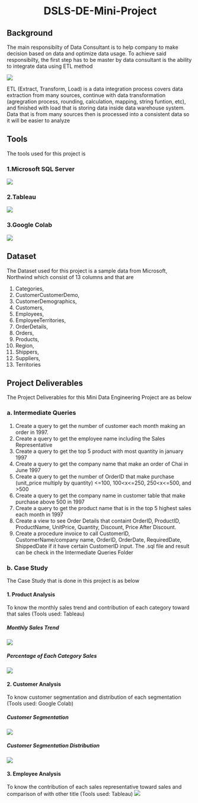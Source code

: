 <h1 align="center">
DSLS-DE-Mini-Project
<br>
</h1>


## Background
The main responsibilty of Data Consultant is to help company to make decision based on data and optimize data usage. To achieve said responsibilty, the first step has to be master by data consultant is the ability to integrate data using ETL method

<img src="https://raw.githubusercontent.com/UltEng/DSLS-DE-Mini-Project/master/ETL.png">

ETL (Extract, Transform, Load) is a data integration process covers data extraction from many sources, continue with data transformation (agregration process, rounding, calculation, mapping, string funtion, etc), and finished with load that is storing data inside data warehouse system. Data that is from many sources then is processed into a consistent data so it will be easier to analyze 

## Tools

The tools used for this project is 

### 1.Microsoft SQL Server
<img src="https://raw.githubusercontent.com/UltEng/DSLS-DE-Mini-Project/master/SQL_Server.png">

### 2.Tableau
<img src="https://raw.githubusercontent.com/UltEng/DSLS-DE-Mini-Project/master/Tableau.png">

### 3.Google Colab
<img src="https://raw.githubusercontent.com/UltEng/DSLS-DE-Mini-Project/master/Colab.png">

## Dataset

The Dataset used for this project is a sample data from Microsoft, Northwind which consist of 13 columns and that are
1. Categories,
2. CustomerCustomerDemo,
3. CustomerDemographics,
4. Customers,
5. Employees,
6. EmployeeTerritories,
7. OrderDetails,
8. Orders,
9. Products,
10. Region,
11. Shippers,
12. Suppliers,
13. Territories

## Project Deliverables
The Project Deliverables for this Mini Data Engineering Project are as below
### a. Intermediate Queries
1. Create a query to get the number of customer each month making an order in 1997.
2. Create a query to get the employee name including the Sales Representative
3. Create a query to get the top 5 product with most quantity in january 1997
4. Create a query to get the company name that make an order of Chai in June 1997
5. Create a query to get the number of OrderID that make purchase (unit_price multiply by quantity) <=100, 100<x<=250, 250<x<=500, and >500
6. Create a query to get the company name in customer table that make purchase above 500 in 1997
7. Create a query to get the product name that is in the top 5 highest sales each month in 1997
8. Create a view to see Order Details that containt OrderID, ProductID, ProductName, UnitPrice, Quantity, Discount, Price After Discount.
9. Create a procedure invoice to call CustomerID, CustomerName/company name, OrderID, OrderDate, RequiredDate, ShippedDate if it have certain CustomerID input.
The .sql file and result can be check in the Intermediate Queries Folder


### b. Case Study
The Case Study that is done in this project is as below
#### 1. Product Analysis
To know the monthly sales trend and contribution of each category toward that sales (Tools used: Tableau)
##### Monthly Sales Trend
<img src="https://raw.githubusercontent.com/UltEng/DSLS-DE-Mini-Project/master/PA_1.png">

##### Percentage of Each Category Sales
<img src="https://raw.githubusercontent.com/UltEng/DSLS-DE-Mini-Project/master/PA_2.png">

#### 2. Customer Analysis
To know customer segmentation and distribution of each segmentation (Tools used: Google Colab)

##### Customer Segmentation
<img src="https://raw.githubusercontent.com/UltEng/DSLS-DE-Mini-Project/master/CA_1.png">

##### Customer Segmentation Distribution
<img src="https://raw.githubusercontent.com/UltEng/DSLS-DE-Mini-Project/master/CA_2.png">

#### 3. Employee Analysis
To know the contribution of each sales representative toward sales and comparison of with other title (Tools used: Tableau)
<img src="https://raw.githubusercontent.com/UltEng/DSLS-DE-Mini-Project/master/EA_1.png">



